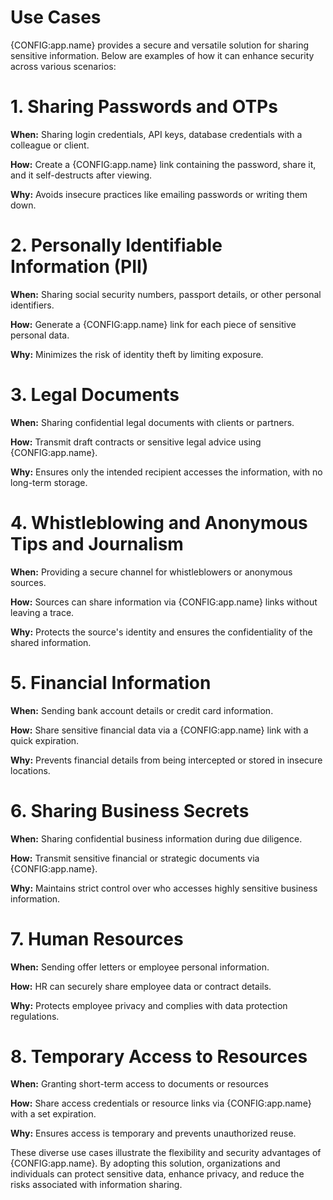 # Use Cases

{CONFIG:app.name} provides a secure and versatile solution for sharing sensitive information. Below are examples of how it can enhance security across various scenarios:

# 1. Sharing Passwords and OTPs
**When:** Sharing login credentials, API keys, database credentials with a colleague or client.

**How:** Create a {CONFIG:app.name} link containing the password, share it, and it self-destructs after viewing.

**Why:** Avoids insecure practices like emailing passwords or writing them down.

# 2. Personally Identifiable Information (PII)
**When:** Sharing social security numbers, passport details, or other personal identifiers.

**How:** Generate a {CONFIG:app.name} link for each piece of sensitive personal data.

**Why:** Minimizes the risk of identity theft by limiting exposure.

# 3. Legal Documents
**When:** Sharing confidential legal documents with clients or partners.

**How:** Transmit draft contracts or sensitive legal advice using {CONFIG:app.name}.

**Why:** Ensures only the intended recipient accesses the information, with no long-term storage.

# 4. Whistleblowing and Anonymous Tips and Journalism
**When:** Providing a secure channel for whistleblowers or anonymous sources.

**How:** Sources can share information via {CONFIG:app.name} links without leaving a trace.

**Why:** Protects the source's identity and ensures the confidentiality of the shared information.

# 5. Financial Information
**When:** Sending bank account details or credit card information.

**How:** Share sensitive financial data via a {CONFIG:app.name} link with a quick expiration.

**Why:** Prevents financial details from being intercepted or stored in insecure locations.

# 6. Sharing Business Secrets
**When:** Sharing confidential business information during due diligence.

**How:** Transmit sensitive financial or strategic documents via {CONFIG:app.name}.

**Why:** Maintains strict control over who accesses highly sensitive business information.

# 7. Human Resources
**When:** Sending offer letters or employee personal information.

**How:** HR can securely share employee data or contract details.

**Why:** Protects employee privacy and complies with data protection regulations.

# 8. Temporary Access to Resources
**When:** Granting short-term access to documents or resources

**How:** Share access credentials or resource links via {CONFIG:app.name} with a set expiration.

**Why:** Ensures access is temporary and prevents unauthorized reuse.

These diverse use cases illustrate the flexibility and security advantages of {CONFIG:app.name}. By adopting this solution, organizations and individuals can protect sensitive data, enhance privacy, and reduce the risks associated with information sharing.